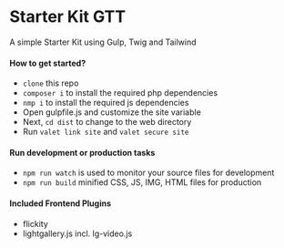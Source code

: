 # Starter Kit GTT

A simple Starter Kit using Gulp, Twig and Tailwind

#### How to get started?

- `clone` this repo
- `composer i` to install the required php dependencies
- `nmp i` to install the required js dependencies
- Open gulpfile.js and customize the site variable
- Next, `cd dist` to change to the web directory
- Run `valet link site` and `valet secure site`

#### Run development or production tasks

- `npm run watch` is used to monitor your source files for development
- `npm run build` minified CSS, JS, IMG, HTML files for production

#### Included Frontend Plugins

- flickity
- lightgallery.js incl. lg-video.js
